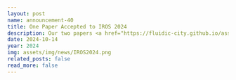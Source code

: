 ```yaml
---
layout: post
name: announcement-40
title: One Paper Accepted to IROS 2024
description: Our two papers <a href="https://fluidic-city.github.io/assets/pdf/Poudel2024EnduRL.pdf"> EnduRL:Enhancing Safety, Stability, and Efficiency of Mixed Traffic Under Real-World Perturbations Via Reinforcement Learning </a> and <a href="https://fluidic-city.github.io/assets/pdf/Villarreal2022AutoJoin.pdf"> AutoJoin:Efficient Adversarial Training for Robust Maneuvering via Denoising Autoencoder and Joint Learning </a> have been accepted to IEEE/RSJ International Conference on Intelligent Robots and Systems (IROS)​, 2024.
date: 2024-10-14
year: 2024
img: assets/img/news/IROS2024.png
related_posts: false
read_more: false
---
```

